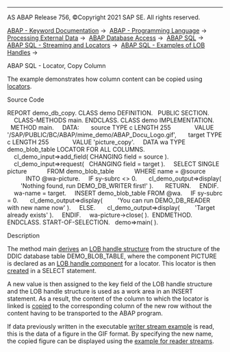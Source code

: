   

* * *

AS ABAP Release 756, ©Copyright 2021 SAP SE. All rights reserved.

[ABAP - Keyword Documentation](javascript:call_link\('abenabap.htm'\)) →  [ABAP - Programming Language](javascript:call_link\('abenabap_reference.htm'\)) →  [Processing External Data](javascript:call_link\('abenabap_language_external_data.htm'\)) →  [ABAP Database Access](javascript:call_link\('abendb_access.htm'\)) →  [ABAP SQL](javascript:call_link\('abenabap_sql.htm'\)) →  [ABAP SQL - Streaming and Locators](javascript:call_link\('abenstreams_locators.htm'\)) →  [ABAP SQL - Examples of LOB Handles](javascript:call_link\('abenlobs_abexas.htm'\)) → 

ABAP SQL - Locator, Copy Column

The example demonstrates how column content can be copied using [locators](javascript:call_link\('abenlocator_glosry.htm'\) "Glossary Entry").

Source Code

REPORT demo\_db\_copy.
CLASS demo DEFINITION.
  PUBLIC SECTION.
    CLASS-METHODS main.
ENDCLASS.
CLASS demo IMPLEMENTATION.
  METHOD main.
    DATA:
      source TYPE c LENGTH 255
             VALUE '/SAP/PUBLIC/BC/ABAP/mime\_demo/ABAP\_Docu\_Logo.gif',
      target TYPE c LENGTH 255
             VALUE 'picture\_copy'.
    DATA wa TYPE demo\_blob\_table LOCATOR FOR ALL COLUMNS.
    cl\_demo\_input=>add\_field( CHANGING field = source ).
    cl\_demo\_input=>request(   CHANGING field = target ).
    SELECT SINGLE picture
           FROM demo\_blob\_table
           WHERE name = @source
           INTO @wa-picture.
    IF sy-subrc <> 0.
      cl\_demo\_output=>display(
        'Nothing found, run DEMO\_DB\_WRITER first!' ).
      RETURN.
    ENDIF.
    wa-name = target.
    INSERT demo\_blob\_table FROM @wa.
    IF sy-subrc = 0.
      cl\_demo\_output=>display(
        'You can run DEMO\_DB\_READER with new name now' ).
    ELSE.
      cl\_demo\_output=>display(
        'Target already exists' ).
    ENDIF.
    wa-picture->close( ).  ENDMETHOD.
ENDCLASS.
START-OF-SELECTION.
  demo=>main( ).

Description

The method main [derives](javascript:call_link\('abaptypes_lob_handle.htm'\)) an [LOB handle structure](javascript:call_link\('abenlob_handle_structure_glosry.htm'\) "Glossary Entry") from the structure of the DDIC database table DEMO\_BLOB\_TABLE, where the component PICTURE is declared as an [LOB handle component](javascript:call_link\('abenlob_handle_component_glosry.htm'\) "Glossary Entry") for a locator. This locator is then [created](javascript:call_link\('abenselect_into_lob_handles.htm'\)) in a SELECT statement.

A new value is then assigned to the key field of the LOB handle structure and the LOB handle structure is used as a work area in an INSERT statement. As a result, the content of the column to which the locator is linked is [copied](javascript:call_link\('abenium_lob.htm'\)) to the corresponding column of the new row without the content having to be transported to the ABAP program.

If data previously written in the executable [writer stream example](javascript:call_link\('abendb_writer_abexa.htm'\)) is read, this is the data of a figure in the GIF format. By specifying the new name, the copied figure can be displayed using the [example for reader streams](javascript:call_link\('abendb_reader_abexa.htm'\)).